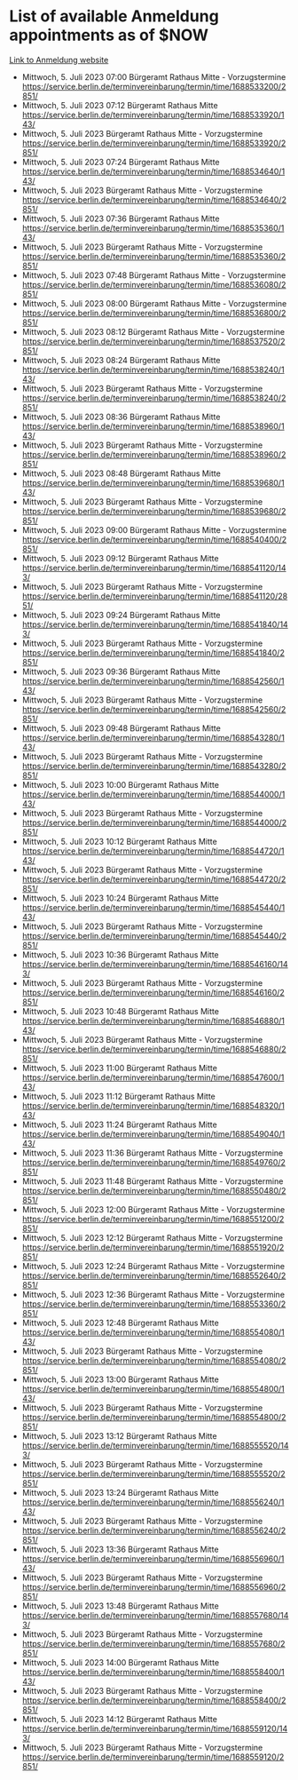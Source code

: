 # List of available Anmeldung appointments as of $NOW
[Link to Anmeldung website](https://service.berlin.de/terminvereinbarung/termin/tag.php?termin=1&anliegen[]=120686&dienstleisterlist=122210,122217,327316,122219,327312,122227,327314,122231,327346,122243,327348,122254,122252,329742,122260,329745,122262,329748,122271,327278,122273,327274,122277,327276,330436,122280,327294,122282,327290,122284,327292,122291,327270,122285,327266,122286,327264,122296,327268,150230,329760,122297,327286,122294,327284,122312,329763,122314,329775,122304,327330,122311,327334,122309,327332,317869,122281,327352,122279,329772,122283,122276,327324,122274,327326,122267,329766,122246,327318,122251,327320,122257,327322,122208,327298,122226,327300&herkunft=http%3A%2F%2Fservice.berlin.de%2Fdienstleistung%2F120686%2F)
- Mittwoch, 5. Juli 2023 07:00 Bürgeramt Rathaus Mitte - Vorzugstermine https://service.berlin.de/terminvereinbarung/termin/time/1688533200/2851/
- Mittwoch, 5. Juli 2023 07:12 Bürgeramt Rathaus Mitte https://service.berlin.de/terminvereinbarung/termin/time/1688533920/143/
- Mittwoch, 5. Juli 2023  Bürgeramt Rathaus Mitte - Vorzugstermine https://service.berlin.de/terminvereinbarung/termin/time/1688533920/2851/
- Mittwoch, 5. Juli 2023 07:24 Bürgeramt Rathaus Mitte https://service.berlin.de/terminvereinbarung/termin/time/1688534640/143/
- Mittwoch, 5. Juli 2023  Bürgeramt Rathaus Mitte - Vorzugstermine https://service.berlin.de/terminvereinbarung/termin/time/1688534640/2851/
- Mittwoch, 5. Juli 2023 07:36 Bürgeramt Rathaus Mitte https://service.berlin.de/terminvereinbarung/termin/time/1688535360/143/
- Mittwoch, 5. Juli 2023  Bürgeramt Rathaus Mitte - Vorzugstermine https://service.berlin.de/terminvereinbarung/termin/time/1688535360/2851/
- Mittwoch, 5. Juli 2023 07:48 Bürgeramt Rathaus Mitte - Vorzugstermine https://service.berlin.de/terminvereinbarung/termin/time/1688536080/2851/
- Mittwoch, 5. Juli 2023 08:00 Bürgeramt Rathaus Mitte - Vorzugstermine https://service.berlin.de/terminvereinbarung/termin/time/1688536800/2851/
- Mittwoch, 5. Juli 2023 08:12 Bürgeramt Rathaus Mitte - Vorzugstermine https://service.berlin.de/terminvereinbarung/termin/time/1688537520/2851/
- Mittwoch, 5. Juli 2023 08:24 Bürgeramt Rathaus Mitte https://service.berlin.de/terminvereinbarung/termin/time/1688538240/143/
- Mittwoch, 5. Juli 2023  Bürgeramt Rathaus Mitte - Vorzugstermine https://service.berlin.de/terminvereinbarung/termin/time/1688538240/2851/
- Mittwoch, 5. Juli 2023 08:36 Bürgeramt Rathaus Mitte https://service.berlin.de/terminvereinbarung/termin/time/1688538960/143/
- Mittwoch, 5. Juli 2023  Bürgeramt Rathaus Mitte - Vorzugstermine https://service.berlin.de/terminvereinbarung/termin/time/1688538960/2851/
- Mittwoch, 5. Juli 2023 08:48 Bürgeramt Rathaus Mitte https://service.berlin.de/terminvereinbarung/termin/time/1688539680/143/
- Mittwoch, 5. Juli 2023  Bürgeramt Rathaus Mitte - Vorzugstermine https://service.berlin.de/terminvereinbarung/termin/time/1688539680/2851/
- Mittwoch, 5. Juli 2023 09:00 Bürgeramt Rathaus Mitte - Vorzugstermine https://service.berlin.de/terminvereinbarung/termin/time/1688540400/2851/
- Mittwoch, 5. Juli 2023 09:12 Bürgeramt Rathaus Mitte https://service.berlin.de/terminvereinbarung/termin/time/1688541120/143/
- Mittwoch, 5. Juli 2023  Bürgeramt Rathaus Mitte - Vorzugstermine https://service.berlin.de/terminvereinbarung/termin/time/1688541120/2851/
- Mittwoch, 5. Juli 2023 09:24 Bürgeramt Rathaus Mitte https://service.berlin.de/terminvereinbarung/termin/time/1688541840/143/
- Mittwoch, 5. Juli 2023  Bürgeramt Rathaus Mitte - Vorzugstermine https://service.berlin.de/terminvereinbarung/termin/time/1688541840/2851/
- Mittwoch, 5. Juli 2023 09:36 Bürgeramt Rathaus Mitte https://service.berlin.de/terminvereinbarung/termin/time/1688542560/143/
- Mittwoch, 5. Juli 2023  Bürgeramt Rathaus Mitte - Vorzugstermine https://service.berlin.de/terminvereinbarung/termin/time/1688542560/2851/
- Mittwoch, 5. Juli 2023 09:48 Bürgeramt Rathaus Mitte https://service.berlin.de/terminvereinbarung/termin/time/1688543280/143/
- Mittwoch, 5. Juli 2023  Bürgeramt Rathaus Mitte - Vorzugstermine https://service.berlin.de/terminvereinbarung/termin/time/1688543280/2851/
- Mittwoch, 5. Juli 2023 10:00 Bürgeramt Rathaus Mitte https://service.berlin.de/terminvereinbarung/termin/time/1688544000/143/
- Mittwoch, 5. Juli 2023  Bürgeramt Rathaus Mitte - Vorzugstermine https://service.berlin.de/terminvereinbarung/termin/time/1688544000/2851/
- Mittwoch, 5. Juli 2023 10:12 Bürgeramt Rathaus Mitte https://service.berlin.de/terminvereinbarung/termin/time/1688544720/143/
- Mittwoch, 5. Juli 2023  Bürgeramt Rathaus Mitte - Vorzugstermine https://service.berlin.de/terminvereinbarung/termin/time/1688544720/2851/
- Mittwoch, 5. Juli 2023 10:24 Bürgeramt Rathaus Mitte https://service.berlin.de/terminvereinbarung/termin/time/1688545440/143/
- Mittwoch, 5. Juli 2023  Bürgeramt Rathaus Mitte - Vorzugstermine https://service.berlin.de/terminvereinbarung/termin/time/1688545440/2851/
- Mittwoch, 5. Juli 2023 10:36 Bürgeramt Rathaus Mitte https://service.berlin.de/terminvereinbarung/termin/time/1688546160/143/
- Mittwoch, 5. Juli 2023  Bürgeramt Rathaus Mitte - Vorzugstermine https://service.berlin.de/terminvereinbarung/termin/time/1688546160/2851/
- Mittwoch, 5. Juli 2023 10:48 Bürgeramt Rathaus Mitte https://service.berlin.de/terminvereinbarung/termin/time/1688546880/143/
- Mittwoch, 5. Juli 2023  Bürgeramt Rathaus Mitte - Vorzugstermine https://service.berlin.de/terminvereinbarung/termin/time/1688546880/2851/
- Mittwoch, 5. Juli 2023 11:00 Bürgeramt Rathaus Mitte https://service.berlin.de/terminvereinbarung/termin/time/1688547600/143/
- Mittwoch, 5. Juli 2023 11:12 Bürgeramt Rathaus Mitte https://service.berlin.de/terminvereinbarung/termin/time/1688548320/143/
- Mittwoch, 5. Juli 2023 11:24 Bürgeramt Rathaus Mitte https://service.berlin.de/terminvereinbarung/termin/time/1688549040/143/
- Mittwoch, 5. Juli 2023 11:36 Bürgeramt Rathaus Mitte - Vorzugstermine https://service.berlin.de/terminvereinbarung/termin/time/1688549760/2851/
- Mittwoch, 5. Juli 2023 11:48 Bürgeramt Rathaus Mitte - Vorzugstermine https://service.berlin.de/terminvereinbarung/termin/time/1688550480/2851/
- Mittwoch, 5. Juli 2023 12:00 Bürgeramt Rathaus Mitte - Vorzugstermine https://service.berlin.de/terminvereinbarung/termin/time/1688551200/2851/
- Mittwoch, 5. Juli 2023 12:12 Bürgeramt Rathaus Mitte - Vorzugstermine https://service.berlin.de/terminvereinbarung/termin/time/1688551920/2851/
- Mittwoch, 5. Juli 2023 12:24 Bürgeramt Rathaus Mitte - Vorzugstermine https://service.berlin.de/terminvereinbarung/termin/time/1688552640/2851/
- Mittwoch, 5. Juli 2023 12:36 Bürgeramt Rathaus Mitte - Vorzugstermine https://service.berlin.de/terminvereinbarung/termin/time/1688553360/2851/
- Mittwoch, 5. Juli 2023 12:48 Bürgeramt Rathaus Mitte https://service.berlin.de/terminvereinbarung/termin/time/1688554080/143/
- Mittwoch, 5. Juli 2023  Bürgeramt Rathaus Mitte - Vorzugstermine https://service.berlin.de/terminvereinbarung/termin/time/1688554080/2851/
- Mittwoch, 5. Juli 2023 13:00 Bürgeramt Rathaus Mitte https://service.berlin.de/terminvereinbarung/termin/time/1688554800/143/
- Mittwoch, 5. Juli 2023  Bürgeramt Rathaus Mitte - Vorzugstermine https://service.berlin.de/terminvereinbarung/termin/time/1688554800/2851/
- Mittwoch, 5. Juli 2023 13:12 Bürgeramt Rathaus Mitte https://service.berlin.de/terminvereinbarung/termin/time/1688555520/143/
- Mittwoch, 5. Juli 2023  Bürgeramt Rathaus Mitte - Vorzugstermine https://service.berlin.de/terminvereinbarung/termin/time/1688555520/2851/
- Mittwoch, 5. Juli 2023 13:24 Bürgeramt Rathaus Mitte https://service.berlin.de/terminvereinbarung/termin/time/1688556240/143/
- Mittwoch, 5. Juli 2023  Bürgeramt Rathaus Mitte - Vorzugstermine https://service.berlin.de/terminvereinbarung/termin/time/1688556240/2851/
- Mittwoch, 5. Juli 2023 13:36 Bürgeramt Rathaus Mitte https://service.berlin.de/terminvereinbarung/termin/time/1688556960/143/
- Mittwoch, 5. Juli 2023  Bürgeramt Rathaus Mitte - Vorzugstermine https://service.berlin.de/terminvereinbarung/termin/time/1688556960/2851/
- Mittwoch, 5. Juli 2023 13:48 Bürgeramt Rathaus Mitte https://service.berlin.de/terminvereinbarung/termin/time/1688557680/143/
- Mittwoch, 5. Juli 2023  Bürgeramt Rathaus Mitte - Vorzugstermine https://service.berlin.de/terminvereinbarung/termin/time/1688557680/2851/
- Mittwoch, 5. Juli 2023 14:00 Bürgeramt Rathaus Mitte https://service.berlin.de/terminvereinbarung/termin/time/1688558400/143/
- Mittwoch, 5. Juli 2023  Bürgeramt Rathaus Mitte - Vorzugstermine https://service.berlin.de/terminvereinbarung/termin/time/1688558400/2851/
- Mittwoch, 5. Juli 2023 14:12 Bürgeramt Rathaus Mitte https://service.berlin.de/terminvereinbarung/termin/time/1688559120/143/
- Mittwoch, 5. Juli 2023  Bürgeramt Rathaus Mitte - Vorzugstermine https://service.berlin.de/terminvereinbarung/termin/time/1688559120/2851/
